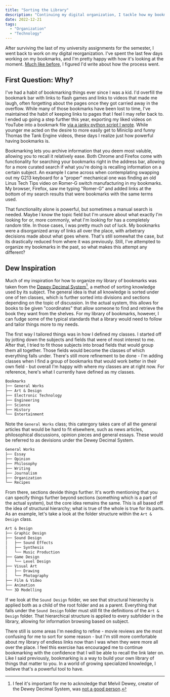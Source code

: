 ```yaml
---
title: "Sorting the Library"
description: "Continuing my digital organization, I tackle how my bookmarks are organized."
date: 2022-12-21
tags:
  - "Organization"
  - "Technology"
---
```

After surviving the last of my university assignments for the semester, I went back to work on my digital reorganization. I've spent the last few days working on my bookmarks, and I'm pretty happy with how it's looking at the moment. [Much like before](cleaning-the-mailboxes), I figured I'd write about how the process went.

## First Question: Why?

I've had a habit of bookmarking things ever since I was a kid. I'd overfill the bookmark bar with links to flash games and links to videos that made me laugh, often forgetting about the pages once they got carried away in the overflow. While many of those bookmarks have been lost to time, I've maintained the habit of keeping links to pages that I feel I may refer back to. I ended up going a step further this year, exporting my liked videos on YouTube into a bookmark file [via a janky python script I wrote](https://gist.github.com/PersonMeetup/b14fcdd1a1b924cd56cd413803654f49). While younger me acted on the desire to more easily get to Miniclip and funny Thomas the Tank Engine videos, these days I realize just how powerful having bookmarks is. 

Bookmarking lets you archive information that you deem most valuble, allowing you to recall it relatively ease. Both Chrome and Firefox come with functionality for searching your bookmarks right in the address bar, allowing for a more curated search if what you're doing is recalling information on a certain subject. An example I came across when contemplating swapping out my G213 keyboard for a "proper" mechanical one was finding an old Linus Tech Tips video on Romer-G switch manufacturing in my bookmarks. My browser, Firefox, saw me typing "Romer-G" and added links at the bottom of my search results that were bookmarks with the same terms used.

That functionality alone is powerful, but sometimes a manual search is needed. Maybe I know the topic field but I'm unsure about what exactly I'm looking for or, more commonly, what I'm looking for has a completely random title. In those cases, I was pretty much out of luck. My bookmarks were a disorganized array of links all over the place, with arbetrary decisions made about what goes where. That's still somewhat the case, but its drastically reduced from where it was previously.  Still, I've attempted to organize my bookmarks in the past, so what makes this attempt any different?

## Dew Inspiration

Much of my inspiration for how to organize my library of bookmarks was taken from the [Dewey Decimal System](https://www.oclc.org/content/dam/oclc/dewey/versions/print/intro.pdf)[^1], a method of sorting knowledge used by its subject. The general idea is that all knowledge is sorted under one of ten classes, which is further sorted into divisions and sections depending on the topic of discussion. In the actual system, this allows for books to be given "coordinates" that allow someone to find and retrieve the book they want from the shelves. For my library of bookmarks, however, I can fudge some of the typical standards that a library would need to follow and tailor things more to my needs.

[^1]: I feel it's important for me to acknoledge that Melvil Dewey, creator of the Dewey Decimal System, was [not a good person](https://youtu.be/KXJSjte_OAI?t=74).

The first way I tailored things was in how I defined my classes. I started off by jotting down the subjects and fields that were of most interest to me. After that, I tried to fit those subjects into broad fields that would group them all together. Those fields would become the classes of which everything falls under. There's still more refinement to be done - I'm adding classes when I find a group of bookmarks that would work better in their own field - but overall I'm happy with where my classes are at right now. For reference, here's what I currently have defined as my classes.

```md
Bookmarks
├── General Works
├── Art & Design
├── Electronic Technology
├── Engineering
├── Science
├── History
└── Entertainment
```

Note the `General Works` class; this catergory takes care of all the general articles that would be hard to fit elsewhere, such as news articles, philosophical discussions, opinion pieces and general essays. These would be referred to as devisions under the Dewey Decimal System.

```md
General Works
├── Essay
├── Opinion
├── Philosophy
├── Writing
├── Journalism
├── Organization
└── Recipes
```

From there, sections devide things further. It's worth mentioning that you can specify things further beyond sections (something which is a part of the actual system), but the core idea remains the same. This is all based off the idea of structural hierarchy; what is true of the whole is true for its parts. As an example, let's take a look at the folder structure within the `Art & Design` class.

```md
Art & Design
├── Graphic Design
├── Sound Design
│   ├── Sound Effects
│   ├── Synthesis
│   └── Music Production
├── Game Design
│   └── Level Design
├── Visual Art
│   ├── Drawing
│   └── Photography
├── Film & Video
├── Animation
└── 3D Modelling
```

If we look at the `Sound Design` folder, we see that structural hierarchy is applied both as a child of the root folder and as a parent. Everything that falls under the `Sound Design` folder must still fit the definitions of the `Art & Design` folder. That hierarchical structure is applied to every subfolder in the library, allowing for information browsing based on subject.

There still is some areas I'm needing to refine - movie reviews are the most confusing for me to sort for some reason - but I'm still more comfortable about my library of endless links now than I was when they were more all over the place. I feel this exercise has encouraged me to continue bookmarking with the confidence that I will be able to recall the link later on. Like I said previously, bookmarking is a way to build your own library of things that matter to you. In a world of growing specialized knowledge, I believe that's a powerful tool to have.